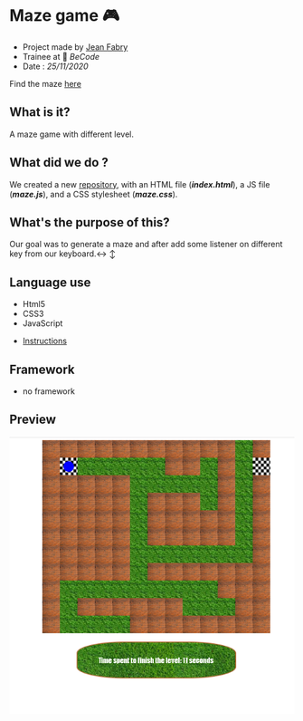 # Maze game :video_game:

- Project made by [Jean Fabry](https://github.com/JeanFabry)
- Trainee at :office: *BeCode* 
- Date : *25/11/2020*

Find the maze [here](https://jeanfabry.github.io/amazeing/)

## What is it?

A maze game with different level.

## What did we do ? 

We created a new [repository](https://github.com/JeanFabry/amazeing), with an HTML file (***index.html***), a JS file (***maze.js***), and a CSS stylesheet (***maze.css***).

## What's the purpose of this?

Our goal was to generate a maze and after add some listener on different key from our keyboard.:left_right_arrow: :arrow_up_down:

## Language use 

- Html5
- CSS3
- JavaScript
* [Instructions](https://github.com/becodeorg/bxl-hopper-1-25/tree/master/The%20Hill/projects/2.amazeing)

## Framework 

- no framework


## Preview
![[Preview](https://github.com/JeanFabry)](./Assets/preview.png)
